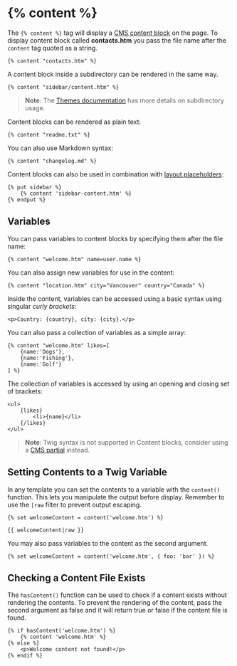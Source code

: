 # {% content %}

The `{% content %}` tag will display a [CMS content block](../cms/content.md) on the page. To display content block called **contacts.htm** you pass the file name after the `content` tag quoted as a string.

```twig
{% content "contacts.htm" %}
```

A content block inside a subdirectory can be rendered in the same way.

```twig
{% content "sidebar/content.htm" %}
```

> **Note**: The [Themes documentation](../cms/themes.md#oc-subdirectories) has more details on subdirectory usage.

Content blocks can be rendered as plain text:

```twig
{% content "readme.txt" %}
```

You can also use Markdown syntax:

```twig
{% content "changelog.md" %}
```

Content blocks can also be used in combination with [layout placeholders](../cms/layouts.md#oc-placeholders):

```twig
{% put sidebar %}
    {% content 'sidebar-content.htm' %}
{% endput %}
```

## Variables

You can pass variables to content blocks by specifying them after the file name:

```twig
{% content "welcome.htm" name=user.name %}
```

You can also assign new variables for use in the content:

```twig
{% content "location.htm" city="Vancouver" country="Canada" %}
```

Inside the content, variables can be accessed using a basic syntax using singular *curly brackets*:

```
<p>Country: {country}, city: {city}.</p>
```

You can also pass a collection of variables as a simple array:

```twig
{% content "welcome.htm" likes=[
    {name:'Dogs'},
    {name:'Fishing'},
    {name:'Golf'}
] %}
```

The collection of variables is accessed by using an opening and closing set of brackets:

```
<ul>
    {likes}
        <li>{name}</li>
    {/likes}
</ul>
```

> **Note**: Twig syntax is not supported in Content blocks, consider using a [CMS partial](../cms/partials.md) instead.

## Setting Contents to a Twig Variable

In any template you can set the contents to a variable with the `content()` function. This lets you manipulate the output before display. Remember to use the `|raw` filter to prevent output escaping.

```twig
{% set welcomeContent = content('welcome.htm') %}

{{ welcomeContent|raw }}
```

You may also pass variables to the content as the second argument.

```twig
{% set welcomeContent = content('welcome.htm', { foo: 'bar' }) %}
```

## Checking a Content File Exists

The `hasContent()` function can be used to check if a content exists without rendering the contents. To prevent the rendering of the content, pass the second argument as false and it will return true or false if the content file is found.

```twig
{% if hasContent('welcome.htm') %}
    {% content 'welcome.htm' %}
{% else %}
    <p>Welcome content not found!</p>
{% endif %}
```
